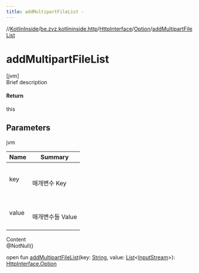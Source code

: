 ```yaml
---
title: addMultipartFileList -
---
```

//[KotlinInside](../../../index.md)/[be.zvz.kotlininside.http](../../index.md)/[HttpInterface](../index.md)/[Option](index.md)/[addMultipartFileList](add-multipart-file-list.md)



# addMultipartFileList  
[jvm]  
Brief description  


#### Return  


this



## Parameters  
  
jvm  
  
|  Name|  Summary| 
|---|---|
| key| <br><br>매개변수 Key<br><br>
| value| <br><br>매개변수들 Value<br><br>
  
  
Content  
@NotNull()  
  
open fun [addMultipartFileList](add-multipart-file-list.md)(key: [String](https://docs.oracle.com/javase/7/docs/api/java/lang/String.html), value: [List](https://docs.oracle.com/javase/7/docs/api/java/util/List.html)<[InputStream](https://docs.oracle.com/javase/7/docs/api/java/io/InputStream.html)>): [HttpInterface.Option](index.md)  




